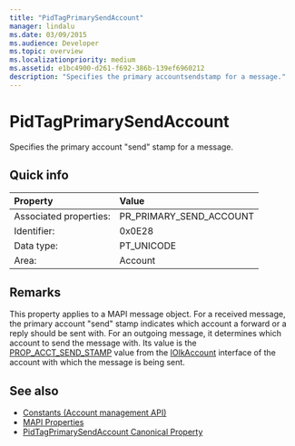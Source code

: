 ```yaml
---
title: "PidTagPrimarySendAccount"
manager: lindalu
ms.date: 03/09/2015
ms.audience: Developer
ms.topic: overview
ms.localizationpriority: medium
ms.assetid: e1bc4900-d261-f692-386b-139ef6960212
description: "Specifies the primary accountsendstamp for a message."
---
```


# PidTagPrimarySendAccount

Specifies the primary account "send" stamp for a message.
  
## Quick info

|Property |Value |
|:-----|:-----|
|Associated properties:  <br/> |PR_PRIMARY_SEND_ACCOUNT  <br/> |
|Identifier:  <br/> |0x0E28  <br/> |
|Data type:  <br/> |PT_UNICODE  <br/> |
|Area:  <br/> |Account  <br/> |
   
## Remarks

This property applies to a MAPI message object. For a received message, the primary account "send" stamp indicates which account a forward or a reply should be sent with. For an outgoing message, it determines which account to send the message with. Its value is the [PROP_ACCT_SEND_STAMP](prop_acct_send_stamp.md) value from the [IOlkAccount](iolkaccount.md) interface of the account with which the message is being sent. 
  
## See also

- [Constants (Account management API)](constants-account-management-api.md)
- [MAPI Properties](https://msdn.microsoft.com/library/3b980217-b65b-442b-8c18-b8b9f3ff487a%28Office.15%29.aspx)
- [PidTagPrimarySendAccount Canonical Property](https://msdn.microsoft.com/library/2f268b3b-2e4c-4aea-8879-bdd0ac1df35c%28Office.15%29.aspx)

